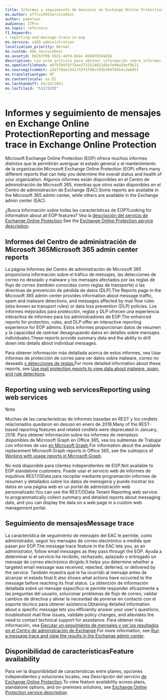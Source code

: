 ```yaml
---
title: Informes y seguimiento de mensajes en Exchange Online Protection
ms.author: office365servicedesc
author: pamelaar
audience: ITPro
ms.topic: reference
f1_keywords:
- reporting-and-message-trace-in-eop
ms.service: o365-administration
localization_priority: Normal
ms.custom: Adm_ServiceDesc
ms.assetid: b9263f99-5921-44fd-bb4c-0d487b59a656
description: Lea este artículo para obtener información sobre informes y seguimiento de mensajes en Microsoft Exchange Online Protection (EOP).
ms.openlocfilehash: e07b7b9f6f7bee2715314021d9a7e96a29af8b21
ms.sourcegitcommit: a2b77dae1341753f5f98c3d3b39d70454c3ab05f
ms.translationtype: MT
ms.contentlocale: es-ES
ms.lasthandoff: 03/24/2021
ms.locfileid: "51173335"
---
```

# <a name="reporting-and-message-trace-in-exchange-online-protection"></a><span data-ttu-id="2c22c-103">Informes y seguimiento de mensajes en Exchange Online Protection</span><span class="sxs-lookup"><span data-stu-id="2c22c-103">Reporting and message trace in Exchange Online Protection</span></span>

<span data-ttu-id="2c22c-104">Microsoft Exchange Online Protection (EOP) ofrece muchos informes distintos que le permitirán averiguar el estado general y el mantenimiento de la organización.</span><span class="sxs-lookup"><span data-stu-id="2c22c-104">Microsoft Exchange Online Protection (EOP) offers many different reports that can help you determine the overall status and health of your organization.</span></span> <span data-ttu-id="2c22c-105">Algunos informes están disponibles en el Centro de administración de Microsoft 365, mientras que otros están disponibles en el Centro de administración de Exchange (EAC).</span><span class="sxs-lookup"><span data-stu-id="2c22c-105">Some reports are available in the Microsoft 365 admin center, while others are available in the Exchange admin center (EAC).</span></span>

<span data-ttu-id="2c22c-106">¿Busca información sobre todas las características de EOP?</span><span class="sxs-lookup"><span data-stu-id="2c22c-106">Looking for information about all EOP features?</span></span> <span data-ttu-id="2c22c-107">Vea la [descripción del servicio de Exchange Online Protection](exchange-online-protection-service-description.md).</span><span class="sxs-lookup"><span data-stu-id="2c22c-107">See the [Exchange Online Protection service description](exchange-online-protection-service-description.md).</span></span>

## <a name="microsoft-365-admin-center-reports"></a><span data-ttu-id="2c22c-108">Informes del Centro de administración de Microsoft 365</span><span class="sxs-lookup"><span data-stu-id="2c22c-108">Microsoft 365 admin center reports</span></span>

<span data-ttu-id="2c22c-109">La página Informes del Centro de administración de Microsoft 365 proporciona información sobre el tráfico de mensajes, las detecciones de correo no deseado y malware y los mensajes afectados por las reglas de flujo de correo (también conocidas como reglas de transporte) o las directivas de prevención de pérdida de datos (DLP).</span><span class="sxs-lookup"><span data-stu-id="2c22c-109">The Reports page in the Microsoft 365 admin center provides information about message traffic, spam and malware detections, and messages affected by mail flow rules (also known as transport rules) or data loss prevention (DLP) policies.</span></span> <span data-ttu-id="2c22c-110">Los informes mejorados para protección, reglas y DLP ofrecen una experiencia interactiva de informes para los administradores de EOP.</span><span class="sxs-lookup"><span data-stu-id="2c22c-110">The enhanced reports for protection, rules, and DLP offer an interactive reporting experience for EOP admins.</span></span> <span data-ttu-id="2c22c-111">Estos informes proporcionan datos de resumen y la capacidad de rastrear desagrupando datos en detalles sobre mensajes individuales.</span><span class="sxs-lookup"><span data-stu-id="2c22c-111">These reports provide summary data and the ability to drill down into details about individual messages.</span></span>

<span data-ttu-id="2c22c-112">Para obtener información más detallada acerca de estos informes, vea Usar informes de protección de correo para ver datos sobre malware, correo no deseado [y detecciones de reglas.](/exchange/monitoring/use-mail-protection-reports)</span><span class="sxs-lookup"><span data-stu-id="2c22c-112">For more detailed information about these reports, see [Use mail protection reports to view data about malware, spam, and rule detections](/exchange/monitoring/use-mail-protection-reports).</span></span>

## <a name="reporting-using-web-services"></a><span data-ttu-id="2c22c-113">Reporting using web services</span><span class="sxs-lookup"><span data-stu-id="2c22c-113">Reporting using web services</span></span>

> [!NOTE]
> <span data-ttu-id="2c22c-114">Muchas de las características de informes basadas en REST y los cmdlets relacionados quedaron en desuso en enero de 2018.</span><span class="sxs-lookup"><span data-stu-id="2c22c-114">Many of the REST-based reporting features and related cmdlets were deprecated in January, 2018.</span></span> <span data-ttu-id="2c22c-115">Para obtener información sobre los informes de reemplazo disponibles de Microsoft Graph en Office 365, vea los subtemas de Trabajar con informes de uso [en Microsoft Graph](/graph/api/resources/report).</span><span class="sxs-lookup"><span data-stu-id="2c22c-115">For information about the available replacement Microsoft Graph reports in Office 365, see the subtopics of [Working with usage reports in Microsoft Graph](/graph/api/resources/report).</span></span>

<span data-ttu-id="2c22c-116">No está disponible para clientes independientes de EOP.</span><span class="sxs-lookup"><span data-stu-id="2c22c-116">Not available to EOP standalone customers.</span></span> <span data-ttu-id="2c22c-117">Puede usar el servicio web de informes de inquilinos REST/OData para recopilar mediante programación informes de resumen y detallados sobre los datos de mensajería y puede mostrar los datos en una página web en un portal de administración web personalizado.</span><span class="sxs-lookup"><span data-stu-id="2c22c-117">You can use the REST/OData Tenant Reporting web service to programmatically collect summary and detailed reports about messaging data, and you can display the data on a web page in a custom web management portal.</span></span>

## <a name="message-trace"></a><span data-ttu-id="2c22c-118">Seguimiento de mensajes</span><span class="sxs-lookup"><span data-stu-id="2c22c-118">Message trace</span></span>

<span data-ttu-id="2c22c-119">La característica de seguimiento de mensajes del EAC le permite, como administrador, seguir los mensajes de correo electrónico a medida que pasan por EOP.</span><span class="sxs-lookup"><span data-stu-id="2c22c-119">The message trace feature in the EAC lets you, as an administrator, follow email messages as they pass through the EOP.</span></span> <span data-ttu-id="2c22c-120">Ayuda a determinar si el servicio ha recibido, rechazado, aplazado o entregado un mensaje de correo electrónico dirigido.</span><span class="sxs-lookup"><span data-stu-id="2c22c-120">It helps you determine whether a targeted email message was received, rejected, deferred, or delivered by the service.</span></span> <span data-ttu-id="2c22c-121">También muestra qué le ha ocurrido al mensaje antes de alcanzar el estado final.</span><span class="sxs-lookup"><span data-stu-id="2c22c-121">It also shows what actions have occurred to the message before reaching its final status.</span></span> <span data-ttu-id="2c22c-122">La obtención de información detallada sobre un mensaje específico le permite responder eficazmente a las preguntas del usuario, solucionar problemas de flujo de correo, validar cambios de directiva y aliviar la necesidad de ponerse en contacto con el soporte técnico para obtener asistencia.</span><span class="sxs-lookup"><span data-stu-id="2c22c-122">Obtaining detailed information about a specific message lets you efficiently answer your user's questions, troubleshoot mail flow issues, validate policy changes, and alleviates the need to contact technical support for assistance.</span></span> <span data-ttu-id="2c22c-123">Para obtener más información, vea [Ejecutar un seguimiento de mensajes y ver los resultados en el Centro de administración de Exchange](/exchange/monitoring/trace-an-email-message/run-a-message-trace-and-view-results).</span><span class="sxs-lookup"><span data-stu-id="2c22c-123">For more information, see [Run a message trace and view the results in the Exchange admin center](/exchange/monitoring/trace-an-email-message/run-a-message-trace-and-view-results).</span></span>

## <a name="feature-availability"></a><span data-ttu-id="2c22c-124">Disponibilidad de características</span><span class="sxs-lookup"><span data-stu-id="2c22c-124">Feature availability</span></span>

<span data-ttu-id="2c22c-125">Para ver la disponibilidad de características entre planes, opciones independientes y soluciones locales, vea Descripción del servicio [de Exchange Online Protection](exchange-online-protection-service-description.md).</span><span class="sxs-lookup"><span data-stu-id="2c22c-125">To view feature availability across plans, standalone options, and on-premises solutions, see [Exchange Online Protection service description](exchange-online-protection-service-description.md).</span></span>